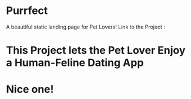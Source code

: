 # Purrfect
A beautiful static landing page for Pet Lovers! Link to the Project :

# This Project lets the Pet Lover Enjoy a Human-Feline Dating App


# Nice one!
